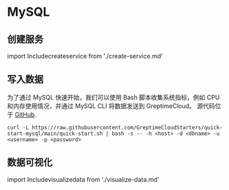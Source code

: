 # MySQL

## 创建服务
import Includecreateservice from './create-service.md' 

<Includecreateservice/>

## 写入数据

为了通过 MySQL 快速开始，我们可以使用 Bash 脚本收集系统指标，例如 CPU 和内存使用情况，并通过 MySQL CLI 将数据发送到 GreptimeCloud。
源代码位于 [GitHub](https://github.com/GreptimeCloudStarters/quick-start-mysql).

```shell
curl -L https://raw.githubusercontent.com/GreptimeCloudStarters/quick-start-mysql/main/quick-start.sh | bash -s -- -h <host> -d <dbname> -u <username> -p <password>
```

## 数据可视化
import Includevisualizedata from './visualize-data.md' 

<Includevisualizedata/>
